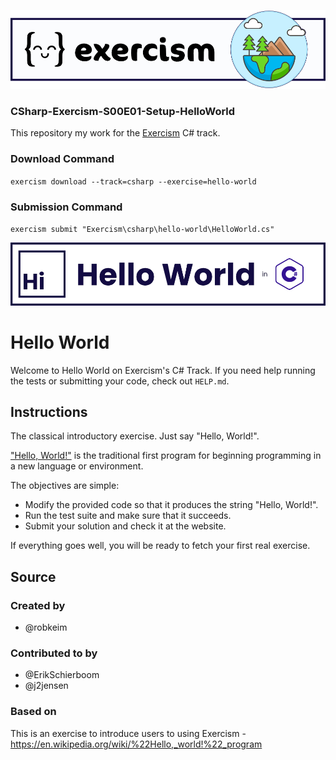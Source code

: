 ![Banner](Data/Images/CSharp-Exercism-S00E01-Setup-HelloWorld-Banner.png)

### CSharp-Exercism-S00E01-Setup-HelloWorld

This repository my work for the [Exercism](https://exercism.org/) C# track.

### Download Command
`exercism download --track=csharp --exercise=hello-world`

### Submission Command
`exercism submit "Exercism\csharp\hello-world\HelloWorld.cs"`

![Banner](Data/Images/CSharp-Exercism-S00-HelloWorld-Title.png)

# Hello World

Welcome to Hello World on Exercism's C# Track.
If you need help running the tests or submitting your code, check out `HELP.md`.

## Instructions

The classical introductory exercise.
Just say "Hello, World!".

["Hello, World!"][hello-world] is the traditional first program for beginning programming in a new language or environment.

The objectives are simple:

- Modify the provided code so that it produces the string "Hello, World!".
- Run the test suite and make sure that it succeeds.
- Submit your solution and check it at the website.

If everything goes well, you will be ready to fetch your first real exercise.

[hello-world]: https://en.wikipedia.org/wiki/%22Hello,_world!%22_program

## Source

### Created by

- @robkeim

### Contributed to by

- @ErikSchierboom
- @j2jensen

### Based on

This is an exercise to introduce users to using Exercism - https://en.wikipedia.org/wiki/%22Hello,_world!%22_program
